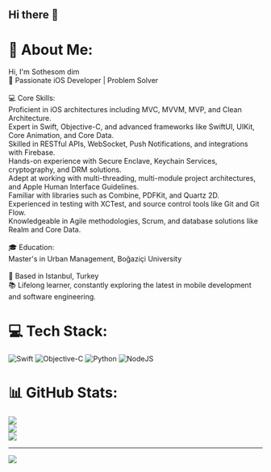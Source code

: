 ## Hi there 👋

# 💫 About Me:
 Hi, I'm Sothesom dim<br>🚀 Passionate iOS Developer | Problem Solver<br><br>💻 Core Skills:<br>Proficient in iOS architectures including MVC, MVVM, MVP, and Clean Architecture.<br>Expert in Swift, Objective-C, and advanced frameworks like SwiftUI, UIKit, Core Animation, and Core Data.<br>Skilled in RESTful APIs, WebSocket, Push Notifications, and integrations with Firebase.<br>Hands-on experience with Secure Enclave, Keychain Services, cryptography, and DRM solutions.<br>Adept at working with multi-threading, multi-module project architectures, and Apple Human Interface Guidelines.<br>Familiar with libraries such as Combine, PDFKit, and Quartz 2D.<br>Experienced in testing with XCTest, and source control tools like Git and Git Flow.<br>Knowledgeable in Agile methodologies, Scrum, and database solutions like Realm and Core Data.<br><br>🎓 Education:<br>Master's in Urban Management, Boğaziçi University<br><br>📍 Based in Istanbul, Turkey<br>
📚 Lifelong learner, constantly exploring the latest in mobile development and software engineering.


# 💻 Tech Stack:
![Swift](https://img.shields.io/badge/swift-F54A2A?style=for-the-badge&logo=swift&logoColor=white) ![Objective-C](https://img.shields.io/badge/OBJECTIVE--C-%233A95E3.svg?style=for-the-badge&logo=apple&logoColor=white) ![Python](https://img.shields.io/badge/python-3670A0?style=for-the-badge&logo=python&logoColor=ffdd54) ![NodeJS](https://img.shields.io/badge/node.js-6DA55F?style=for-the-badge&logo=node.js&logoColor=white)
# 📊 GitHub Stats:
![](https://github-readme-stats.vercel.app/api?username=sotheso&theme=dark&hide_border=false&include_all_commits=true&count_private=false)<br/>
![](https://github-readme-streak-stats.herokuapp.com/?user=sotheso&theme=dark&hide_border=false)<br/>
![](https://github-readme-stats.vercel.app/api/top-langs/?username=sotheso&theme=dark&hide_border=false&include_all_commits=true&count_private=false&layout=compact)

---
[![](https://visitcount.itsvg.in/api?id=sotheso&icon=2&color=1)](https://visitcount.itsvg.in)

<!-- Proudly created with GPRM ( https://gprm.itsvg.in ) -->
<!--
**sotheso/sotheso** is a ✨ _special_ ✨ repository because its `README.md` (this file) appears on your GitHub profile.

Here are some ideas to get you started:

- 🔭 I’m currently working on ...
- 🌱 I’m currently learning ...
- 👯 I’m looking to collaborate on ...
- 🤔 I’m looking for help with ...
- 💬 Ask me about ...
- 📫 How to reach me: ...
- 😄 Pronouns: ...
- ⚡ Fun fact: ...
-->
